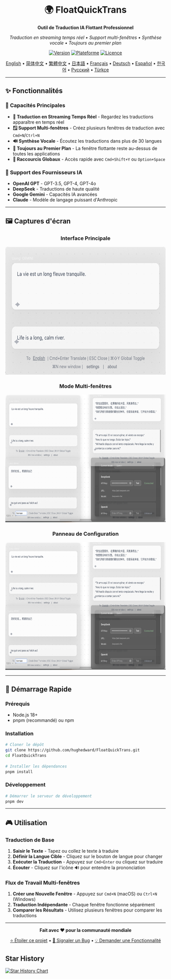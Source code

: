 <div align="center">

# 🌍 FloatQuickTrans

**Outil de Traduction IA Flottant Professionnel**

*Traduction en streaming temps réel • Support multi-fenêtres • Synthèse vocale • Toujours au premier plan*

[![Version](https://img.shields.io/badge/version-1.0.12-blue.svg)](https://github.com/hughedward/FloatQuickTrans)
[![Plateforme](https://img.shields.io/badge/plateforme-macOS%20%7C%20Windows%20%7C%20Linux-lightgrey.svg)](https://github.com/hughedward/FloatQuickTrans)
[![Licence](https://img.shields.io/badge/licence-MIT-green.svg)](../LICENSE)

[English](../README.md) • [简体中文](README-zh.md) • [繁體中文](README-zh-TW.md) • [日本語](README-ja.md) • [Français](README-fr.md) • [Deutsch](README-de.md) • [Español](README-es.md) • [한국어](README-ko.md) • [Русский](README-ru.md) • [Türkçe](README-tr.md)

</div>

---

## ✨ Fonctionnalités

### 🚀 **Capacités Principales**
- **🌊 Traduction en Streaming Temps Réel** - Regardez les traductions apparaître en temps réel
- **🪟 Support Multi-fenêtres** - Créez plusieurs fenêtres de traduction avec `Cmd+N`/`Ctrl+N`
- **🔊 Synthèse Vocale** - Écoutez les traductions dans plus de 30 langues
- **📌 Toujours au Premier Plan** - La fenêtre flottante reste au-dessus de toutes les applications
- **🎯 Raccourcis Globaux** - Accès rapide avec `Cmd+Shift+Y` ou `Option+Space`

### 🤖 **Support des Fournisseurs IA**
- **OpenAI GPT** - GPT-3.5, GPT-4, GPT-4o
- **DeepSeek** - Traductions de haute qualité
- **Google Gemini** - Capacités IA avancées
- **Claude** - Modèle de langage puissant d'Anthropic

---

## 🖼️ Captures d'écran

<div align="center">

### Interface Principale
<img src="imgs/image-20250717141516682.png" width="600" height="400">

### Mode Multi-fenêtres
<img src="imgs/image-20250717141626130.png" width="600" height="400">

### Panneau de Configuration
<img src="imgs/image-20250717141626130.png" width="600" height="400">

</div>

---

## 🚀 Démarrage Rapide

### Prérequis
- Node.js 18+
- pnpm (recommandé) ou npm

### Installation

```bash
# Cloner le dépôt
git clone https://github.com/hughedward/FloatQuickTrans.git
cd FloatQuickTrans

# Installer les dépendances
pnpm install
```

### Développement

```bash
# Démarrer le serveur de développement
pnpm dev
```

---

## 🎮 Utilisation

### Traduction de Base
1. **Saisir le Texte** - Tapez ou collez le texte à traduire
2. **Définir la Langue Cible** - Cliquez sur le bouton de langue pour changer
3. **Exécuter la Traduction** - Appuyez sur `Cmd+Enter` ou cliquez sur traduire
4. **Écouter** - Cliquez sur l'icône 🔊 pour entendre la prononciation

### Flux de Travail Multi-fenêtres
1. **Créer une Nouvelle Fenêtre** - Appuyez sur `Cmd+N` (macOS) ou `Ctrl+N` (Windows)
2. **Traduction Indépendante** - Chaque fenêtre fonctionne séparément
3. **Comparer les Résultats** - Utilisez plusieurs fenêtres pour comparer les traductions

---

<div align="center">

**Fait avec ❤️ pour la communauté mondiale**

[⭐ Étoiler ce projet](https://github.com/hughedward/FloatQuickTrans) • [🐛 Signaler un Bug](https://github.com/hughedward/FloatQuickTrans/issues) • [💡 Demander une Fonctionnalité](https://github.com/hughedward/FloatQuickTrans/issues)

</div>

## Star History

[![Star History Chart](https://api.star-history.com/svg?repos=hughedward/FloatQuickTrans&type=Date)](https://www.star-history.com/#hughedward/FloatQuickTrans&Date)
